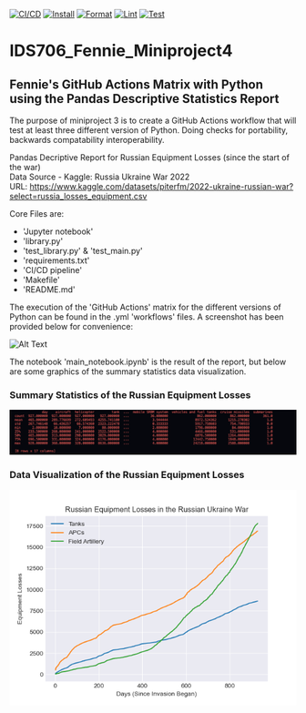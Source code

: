 [![CI/CD](https://github.com/zfennie/ids706_Fennie_miniproject2/actions/workflows/CI_CD.yml/badge.svg)](https://github.com/zfennie/ids706_Fennie_miniproject2/actions/workflows/CI_CD.yml) [![Install](https://github.com/zfennie/ids706_Fennie_miniproject2/actions/workflows/install.yml/badge.svg)](https://github.com/zfennie/ids706_Fennie_miniproject2/actions/workflows/install.yml) [![Format](https://github.com/zfennie/ids706_Fennie_miniproject2/actions/workflows/format.yml/badge.svg)](https://github.com/zfennie/ids706_Fennie_miniproject2/actions/workflows/format.yml) [![Lint](https://github.com/zfennie/ids706_Fennie_miniproject2/actions/workflows/lint.yml/badge.svg)](https://github.com/zfennie/ids706_Fennie_miniproject2/actions/workflows/lint.yml) [![Test](https://github.com/zfennie/ids706_Fennie_miniproject2/actions/workflows/test.yml/badge.svg)](https://github.com/zfennie/ids706_Fennie_miniproject2/actions/workflows/test.yml)



# IDS706_Fennie_Miniproject4
## Fennie's GitHub Actions Matrix with Python using the Pandas Descriptive Statistics Report

The purpose of miniproject 3 is to create a GitHub Actions workflow that will test at least three different version of Python. Doing checks for portability, backwards compatability interoperability.



Pandas Decriptive Report for Russian Equipment Losses (since the start of the war)\
Data Source - Kaggle: Russia Ukraine War 2022\
URL: https://www.kaggle.com/datasets/piterfm/2022-ukraine-russian-war?select=russia_losses_equipment.csv

Core Files are:
* 'Jupyter notebook'
* 'library.py'
* 'test_library.py' & 'test_main.py'
* 'requirements.txt'
* 'CI/CD pipeline'
* 'Makefile'
* 'README.md'

The execution of the 'GitHub Actions' matrix for the different versions of Python can be found in the .yml 'workflows' files. A screenshot has been provided below for convenience:

![Alt Text](https://github.com/nogibjj/Fennie_miniproject4/issues/1#issue-2554662224)



The notebook 'main_notebook.ipynb' is the result of the report, but below are some graphics of the summary statistics data visualization.

### Summary Statistics of the Russian Equipment Losses
![Alt Text](./summary_stats.png)

### Data Visualization of the Russian Equipment Losses
![Alt Text](./main_ground_losses.png)